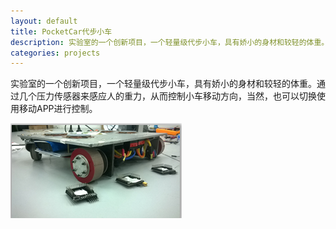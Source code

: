 ```yaml
---
layout: default
title: PocketCar代步小车
description: 实验室的一个创新项目，一个轻量级代步小车，具有娇小的身材和较轻的体重。通过几个压力传感器来感应人的重力，从而控制小车移动方向，当然，也可以切换使用移动APP进行控制。
categories: projects
---
```


实验室的一个创新项目，一个轻量级代步小车，具有娇小的身材和较轻的体重。通过几个压力传感器来感应人的重力，从而控制小车移动方向，当然，也可以切换使用移动APP进行控制。

![](/assets/images/projects/pocket_car/markdown-img-paste-20170411003500326.png)

